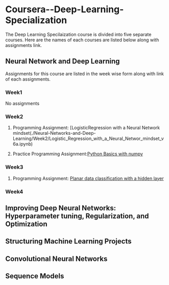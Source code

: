 # Coursera--Deep-Learning-Specialization

The Deep Learning Specilaization course is divided into five separate courses. Here are the names of each courses are listed below along with assignments link.

## Neural Network and Deep Learning

Assignments for this course are listed in the week wise form along with link of each assignments.

### Week1

 No assignments

### Week2 

1. Programming Assignment: [LogisticRegression with a Neural Network mindset(./Neural-Networks-and-Deep-Learning/Week2/Logistic_Regression_with_a_Neural_Networ_mindset_v6a.ipynb)

2. Practice Programming Assignment:[Python Basics with numpy](./Neural-Networks-and-Deep-Learning/Week2/Python_Basics_With_Numpy_v3a.ipynb)

### Week3

1. Programming Assignment: [Planar data classification with a hidden layer](/Neural-Networks-and-Deep-Learning/Week3/Planar_data_classification_with_onehidden_layer_v6c.ipynb)

### Week4
  
## Improving Deep Neural Networks: Hyperparameter tuning, Regularization, and Optimization

## Structuring Machine Learning Projects

## Convolutional Neural Networks

## Sequence Models
    

